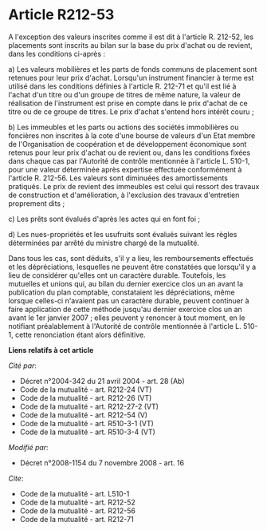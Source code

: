 # Article R212-53

A l'exception des valeurs inscrites comme il est dit à l'article R. 212-52, les placements sont inscrits au bilan sur la base
du prix d'achat ou de revient, dans les conditions ci-après : 

a) Les valeurs mobilières et les parts de fonds communs de placement sont retenues pour leur prix d'achat. Lorsqu'un
instrument financier à terme est utilisé dans les conditions définies à l'article R. 212-71 et qu'il est lié à l'achat d'un
titre ou d'un groupe de titres de même nature, la valeur de réalisation de l'instrument est prise en compte dans le prix
d'achat de ce titre ou de ce groupe de titres. Le prix d'achat s'entend hors intérêt couru ; 

b) Les immeubles et les parts ou actions des sociétés immobilières ou foncières non inscrites à la cote d'une bourse de
valeurs d'un Etat membre de l'Organisation de coopération et de développement économique sont retenus pour leur prix d'achat
ou de revient ou, dans les conditions fixées dans chaque cas par l'Autorité de contrôle mentionnée à l'article L. 510-1, pour
une valeur déterminée après expertise effectuée conformément à l'article R. 212-56. Les valeurs sont diminuées des
amortissements pratiqués. Le prix de revient des immeubles est celui qui ressort des travaux de construction et
d'amélioration, à l'exclusion des travaux d'entretien proprement dits ; 

c) Les prêts sont évalués d'après les actes qui en font foi ; 

d) Les nues-propriétés et les usufruits sont évalués suivant les règles déterminées par arrêté du ministre chargé de la
mutualité. 

Dans tous les cas, sont déduits, s'il y a lieu, les remboursements effectués et les dépréciations, lesquelles ne peuvent être
constatées que lorsqu'il y a lieu de considérer qu'elles ont un caractère durable. Toutefois, les mutuelles et unions qui, au
bilan du dernier exercice clos un an avant la publication du plan comptable, constataient les dépréciations, même lorsque
celles-ci n'avaient pas un caractère durable, peuvent continuer à faire application de cette méthode jusqu'au dernier
exercice clos un an avant le 1er janvier 2007 ; elles peuvent y renoncer à tout moment, en le notifiant préalablement à
l'Autorité de contrôle mentionnée à l'article L. 510-1, cette renonciation étant alors définitive.

**Liens relatifs à cet article**

_Cité par_:

  - Décret n°2004-342 du 21 avril 2004 - art. 28 (Ab)
  - Code de la mutualité - art. R212-24 (VT)
  - Code de la mutualité - art. R212-26 (VT)
  - Code de la mutualité - art. R212-27-2 (VT)
  - Code de la mutualité - art. R212-54 (V)
  - Code de la mutualité - art. R510-3-1 (VT)
  - Code de la mutualité - art. R510-3-4 (VT)

_Modifié par_:

  - Décret n°2008-1154 du 7 novembre 2008 - art. 16

_Cite_:

  - Code de la mutualité - art. L510-1
  - Code de la mutualité - art. R212-52
  - Code de la mutualité - art. R212-56
  - Code de la mutualité - art. R212-71
